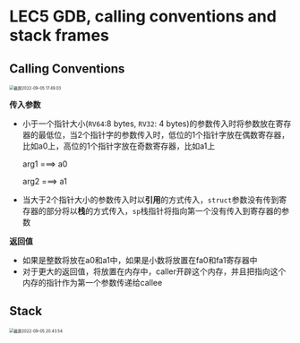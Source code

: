 # LEC5 GDB, calling conventions and stack frames

## Calling Conventions

<img src="https://xmtxpic.oss-cn-hangzhou.aliyuncs.com/img/%E6%88%AA%E5%B1%8F2022-09-05%2017.49.03.png" alt="截屏2022-09-05 17.49.03" style="zoom:50%;" />

**传入参数**

- 小于一个指针大小(`RV64`:8 bytes, `RV32`: 4 bytes)的参数传入时将参数放在寄存器的最低位，当2个指针字的参数传入时，低位的1个指针字放在偶数寄存器，比如a0上，高位的1个指针字放在奇数寄存器，比如a1上

  arg1 ===> a0

  arg2 ===> a1

- 当大于2个指针大小的参数传入时以**引用**的方式传入，`struct`参数没有传到寄存器的部分将以**栈**的方式传入，`sp`栈指针将指向第一个没有传入到寄存器的参数

**返回值**

- 如果是整数将放在a0和a1中，如果是小数将放置在fa0和fa1寄存器中
- 对于更大的返回值，将放置在内存中，caller开辟这个内存，并且把指向这个内存的指针作为第一个参数传递给callee

## Stack

<img src="https://xmtxpic.oss-cn-hangzhou.aliyuncs.com/img/%E6%88%AA%E5%B1%8F2022-09-05%2020.43.54.png" alt="截屏2022-09-05 20.43.54" style="zoom:50%;" />